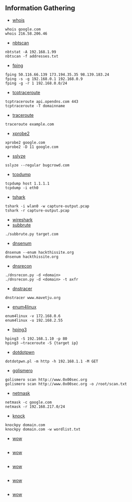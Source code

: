 ## Information Gathering
* [whois](https://www.tecmint.com/whois-command-get-domain-and-ip-address-information/) 
``` 
whois google.com
whois 216.58.206.46
```
* [nbtscan](https://www.darknet.org.uk/2017/09/nbtscan-download-netbios-scanner-for-windows-linux/)
``` 
nbtstat -A 192.168.1.99
nbtscan -f addresses.txt
```
* [fping](https://fping.org/)
``` 
fping 50.116.66.139 173.194.35.35 98.139.183.24
fping -s -g 192.168.0.1 192.168.0.9
fping -g -r 1 192.168.0.0/24
```
* [tcptraceroute](https://linux.die.net/man/1/tcptraceroute)
``` 
tcptraceroute api.opendns.com 443
tcptraceroute -T domainname
```
* [traceroute](https://linux.die.net/man/8/traceroute)
``` 
traceroute example.com
```
* [xprobe2](https://linux.die.net/man/1/xprobe2)
``` 
xprobe2 google.com
xprobe2 -D 11 google.com
```
* [sslyze](https://tools.kali.org/information-gathering/sslyze)
``` 
sslyze --regular bugcrowd.com
```
* [tcpdump](https://opensource.com/article/18/10/introduction-tcpdump)
``` 
tcpdump host 1.1.1.1
tcpdump -i eth0
```
* [tshark](https://www.wireshark.org/docs/man-pages/tshark.html)
``` 
tshark -i wlan0 -w capture-output.pcap
tshark -r capture-output.pcap
```
* [wireshark](https://www.wireshark.org/)
* [subbrute](https://github.com/TheRook/subbrute)
``` 
./subbrute.py target.com
```
* [dnsenum](https://tools.kali.org/information-gathering/dnsenum)
``` 
dnsenum --enum hackthissite.org
dnsenum hackthissite.org
```
* [dnsrecon](https://tools.kali.org/information-gathering/dnsrecon)
``` 
./dnsrecon.py -d <domain>
./dnsrecon.py -d <domain> -t axfr
```
* [dnstracer](https://tools.kali.org/information-gathering/dnstracer)
``` 
dnstracer www.mavetju.org
```
* [enum4linux](https://tools.kali.org/information-gathering/enum4linux)
``` 
enum4linux -v 172.168.0.6
enum4linux -u 192.168.2.55
```
* [hping3](https://tools.kali.org/information-gathering/hping3)
``` 
hping3 -S 192.168.1.10 -p 80
hping3 –traceroute -S {target ip}
```
* [dotdotpwn](https://tools.kali.org/information-gathering/dotdotpwn)
``` 
dotdotpwn.pl -m http -h 192.168.1.1 -M GET
```
* [golismero](https://tools.kali.org/information-gathering/golismero)
``` 
golismero scan http://www.0x00sec.org 
golismero scan http://www.0x00sec.org -o /root/scan.txt 
```
* [netmask](https://chousensha.github.io/blog/2017/07/07/netmask-kali-linux-tools/)
``` 
netmask -c google.com
netmask -r 192.168.217.0/24
```
* [knock](https://kalilinuxtutorials.com/knock-enumerate-subdomains/)
``` 
knockpy domain.com
knockpy domain.com -w wordlist.txt
```
* [wow](https://www.google.com/)
``` 

```
* [wow](https://www.google.com/)
``` 

```
* [wow](https://www.google.com/)
``` 

```
* [wow](https://www.google.com/)
``` 

```
* [wow](https://www.google.com/)
``` 

```
